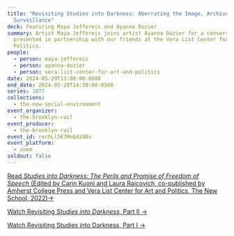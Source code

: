 ```yaml
---
title: "Revisiting Studies into Darkness: Aberrating the Image, Archives as
  Surveillance"
deck: Featuring Maya Jeffereis and Ayanna Dozier
summary: Artist Maya Jeffereis joins artist Ayanna Dozier for a conversation
  presented in partnership with our friends at the Vera List Center for Art and
  Politics.
people:
  - person: maya-jeffereis
  - person: ayanna-dozier
  - person: vera-list-center-for-art-and-politics
date: 2024-05-29T13:00:00-0500
end_date: 2024-05-29T14:30:00-0500
series: 1077
collections:
  - the-new-social-environment
event_organizer:
  - the-brooklyn-rail
event_producer:
  - the-brooklyn-rail
event_id: rechLl5K7MnQdz90v
event_platform:
  - zoom
soldout: false
---
```

[Read *Studies into Darkness: The Perils and Promise of Freedom of Speech* (Edited by Carin Kuoni and Laura Raicovich, co-published by Amherst College Press and Vera List Center for Art and Politics, The New School, 2022)→](https://www.veralistcenter.org/publications/studies-into-darkness-the-perils-and-promise-of-freedom-of-speech)

[W﻿atch Revisiting *Studies into Darkness*, Part II →](https://brooklynrail.org/events/2024/05/09/revisiting-studies-into-darkness-open-letter-in-the-dark/)

[](https://brooklynrail.org/events/2024/02/22/revisiting-studies-into-darkness-a-conversation-with-amar-kanwar/)[](https://brooklynrail.org/events/2024/02/22/revisiting-studies-into-darkness-a-conversation-with-amar-kanwar/)[W﻿atch Revisiting Studies into Darkness, Part I →](https://brooklynrail.org/events/2024/02/22/revisiting-studies-into-darkness-a-conversation-with-amar-kanwar/)
